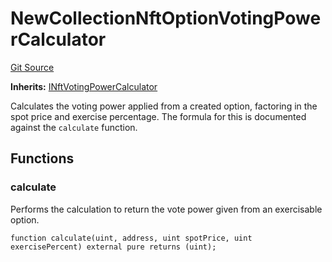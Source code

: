 # NewCollectionNftOptionVotingPowerCalculator
[Git Source](https://github.com/FloorDAO/floor-v2/blob/fce0c6edadd90eef36eb24d13cfb5b386eeb9d00/src/contracts/voting/calculators/NewCollectionNftOptionVotingPower.sol)

**Inherits:**
[INftVotingPowerCalculator](/src/contracts/voting/calculators/NewCollectionNftOptionVotingPower.sol/contract.INftVotingPowerCalculator.md)

Calculates the voting power applied from a created option, factoring in the spot
price and exercise percentage.
The formula for this is documented against the `calculate` function.


## Functions
### calculate

Performs the calculation to return the vote power given from an
exercisable option.


```solidity
function calculate(uint, address, uint spotPrice, uint exercisePercent) external pure returns (uint);
```

